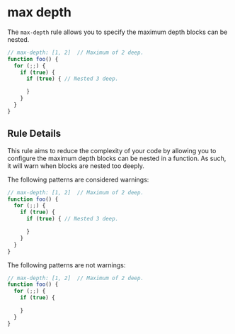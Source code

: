 # max depth

The `max-depth` rule allows you to specify the maximum depth blocks can be nested.

```js
// max-depth: [1, 2]  // Maximum of 2 deep.
function foo() {
  for (;;) {
    if (true) {
      if (true) { // Nested 3 deep.

      }
    }
  }
}
```

## Rule Details

This rule aims to reduce the complexity of your code by allowing you to configure the maximum depth blocks can be nested in a function. As such, it will warn when blocks are nested too deeply.

The following patterns are considered warnings:

```js
// max-depth: [1, 2]  // Maximum of 2 deep.
function foo() {
  for (;;) {
    if (true) {
      if (true) { // Nested 3 deep.

      }
    }
  }
}
```

The following patterns are not warnings:

```js
// max-depth: [1, 2]  // Maximum of 2 deep.
function foo() {
  for (;;) {
    if (true) {

    }
  }
}
```
